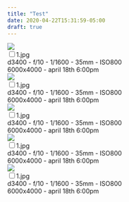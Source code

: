 ```yaml
---
title: "Test"
date: 2020-04-22T15:31:59-05:00
draft: true
---
```


<div class="grid-container">
  <div class="grid-item">
    <div class="grid-image">
      <a href="https://s3.amazonaws.com/cdn.knoppers.icu/jj/DSC_3924.jpg">
        <img src="https://s3.amazonaws.com/cdn.knoppers.icu/jj/DSC_3924_thumbs.jpg">
      </a>
    </div>
    <label class="checkbox-inline">
      <div>
        <input type="checkbox" class="download-check" value="https://s3.amazonaws.com/cdn.knoppers.icu/jj/DSC_3924.jpg">1.jpg
        <div class="exif">d3400 - f/10 - 1/1600 - 35mm - ISO800</div>
        <div class="exif">6000x4000 - april 18th 6:00pm</div>
      </div>
    </label>
  </div>

  <div class="grid-item">
    <div class="grid-image">
      <a href="https://s3.amazonaws.com/cdn.knoppers.icu/birds/downywoodpecker.jpg">
        <img src="https://s3.amazonaws.com/cdn.knoppers.icu/birds/downywoodpecker_thumbs.jpg">
      </a>
    </div>
    <label class="checkbox-inline">
      <div>
        <input type="checkbox" class="download-check" value="https://s3.amazonaws.com/cdn.knoppers.icu/birds/downywoodpecker.jpg">1.jpg
        <div class="exif">d3400 - f/10 - 1/1600 - 35mm - ISO800</div>
        <div class="exif">6000x4000 - april 18th 6:00pm</div>
      </div>
    </label>
  </div>

  <div class="grid-item">
    <div class="grid-image">
      <img src="https://s3.amazonaws.com/cdn.knoppers.icu/birds/1_thumbs.jpg">
    </div>
    <label class="checkbox-inline">
      <div>
        <input type="checkbox" class="download-check">1.jpg
        <div class="exif">d3400 - f/10 - 1/1600 - 35mm - ISO800</div>
        <div class="exif">6000x4000 - april 18th 6:00pm</div>
      </div>
    </label>
  </div>

  <div class="grid-item">
    <div class="grid-image">
      <img src="https://s3.amazonaws.com/cdn.knoppers.icu/birds/banner_thumbs.jpg">
    </div>
    <label class="checkbox-inline">
      <div>
        <input type="checkbox" class="download-check">1.jpg
        <div class="exif">d3400 - f/10 - 1/1600 - 35mm - ISO800</div>
        <div class="exif">6000x4000 - april 18th 6:00pm</div>
      </div>
    </label>
  </div>

  <div class="grid-item">
    <div class="grid-image">
      <img src="https://s3.amazonaws.com/cdn.knoppers.icu/birds/dwp2_thumbs.jpg">
    </div>
    <label class="checkbox-inline">
      <div>
        <input type="checkbox" class="download-check">1.jpg
        <div class="exif">d3400 - f/10 - 1/1600 - 35mm - ISO800</div>
        <div class="exif">6000x4000 - april 18th 6:00pm</div>
      </div>
    </label>
  </div>
</div>
